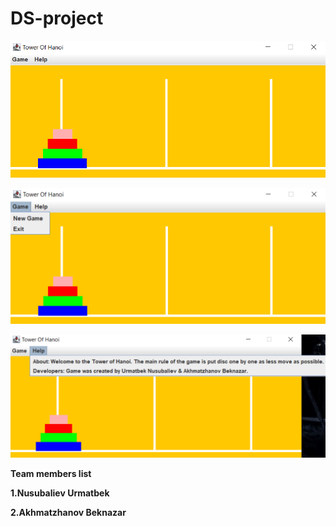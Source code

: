 # DS-project
![Image of website](https://github.com/Urmatbek-312/DS-project/blob/main/image/image%201.png)

![Image of website](https://github.com/Urmatbek-312/DS-project/blob/main/image/image%202.png)

![Image of website](https://github.com/Urmatbek-312/DS-project/blob/main/image/image%203.png)

**Team members list**

**1.Nusubaliev Urmatbek**

**2.Akhmatzhanov Beknazar**
